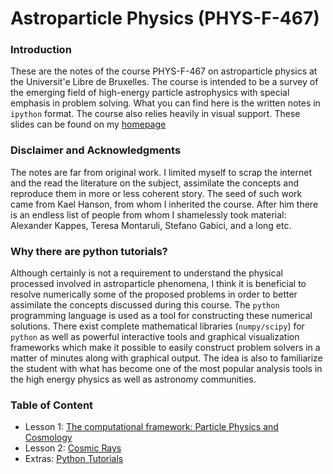 # Astroparticle Physics (PHYS-F-467)

### Introduction

These are the notes of the course PHYS-F-467 on astroparticle physics at the Universit\'e Libre de Bruxelles.
The course is intended to be a survey of the emerging field of high-energy particle astrophysics with special emphasis in problem solving. What you can find here is the written notes in ```ipython``` format. The course also relies heavily in visual support. These slides can be found on my [homepage](http://iihe.ac.be/~aguilar)

### Disclaimer and Acknowledgments

The notes are far from original work. I limited myself to scrap the internet and the read the literature on the subject, assimilate the concepts and reproduce them in more or less coherent story. The seed of such work came from Kael Hanson, from whom I inherited the course. After him there is an endless list of people from whom I shamelessly took material: Alexander Kappes, Teresa Montaruli, Stefano Gabici, and a long etc.

### Why there are python tutorials?

Although certainly is not a requirement to understand the physical processed involved in astroparticle phenomena, I think it is beneficial to resolve numerically some of the proposed problems in order to better assimilate the concepts discussed during this course. The ```python``` programming language is used as a tool for constructing these numerical solutions. There exist complete mathematical libraries (```numpy/scipy```) for ```python``` as well as powerful interactive tools and graphical visualization frameworks which make it possible to easily construct problem solvers in a matter of minutes along with graphical output. The idea is also to familiarize the student with what has become one of the most popular analysis tools in the high energy physics as well as astronomy communities.

### Table of Content

* Lesson 1: [The computational framework: Particle Physics and Cosmology](https://github.com/zemrude/PHYS-F-467/blob/master/PA2.ipynb)
* Lesson 2: [Cosmic Rays](https://github.com/zemrude/PHYS-F-467/blob/master/PA3.ipynb)
* Extras: [Python Tutorials](https://github.com/zemrude/PHYS-F-467/blob/master/tutorials-python.ipynb)
